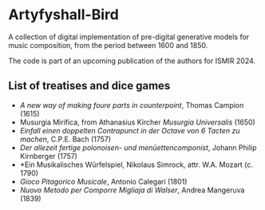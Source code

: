 # Artyfyshall-Bird

A collection of digital implementation of pre-digital generative models for music composition, from the period between 1600 and 1850. 

The code is part of an upcoming publication of the authors for ISMIR 2024. 

## List of treatises and dice games

- *A new way of making foure parts in counterpoint*, Thomas Campion (1615)
- Musurgia Mirifica, from Athanasius Kircher *Musurgia Universalis* (1650)
- *Einfall einen doppelten Contrapunct in der Octave von 6 Tacten zu machen*, C.P.E. Bach (1757)
- *Der allezeit fertige polonoisen- und menüettencomponist*, Johann Philip Kirnberger (1757)
- *Ein Musikalisches Würfelspiel, Nikolaus Simrock, attr. W.A. Mozart (c. 1790) 
- *Gioco Pitagorico Musicale*, Antonio Calegari (1801)
- *Nuovo Metodo per Comporre Migliaja di Walser*, Andrea Mangeruva (1839)
